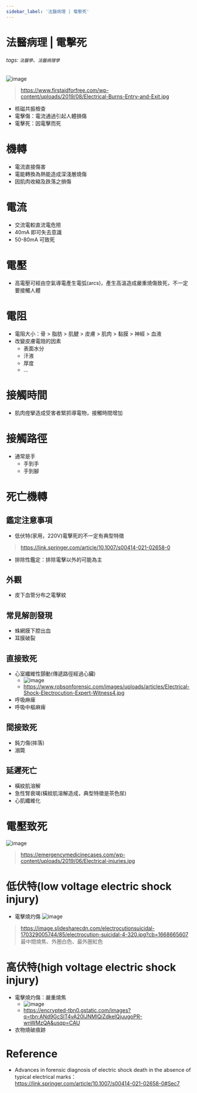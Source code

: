 ```yaml
---
sidebar_label: '法醫病理 | 電擊死'
---
```



# 法醫病理 | 電擊死
###### tags: `法醫學`、`法醫病理學`

![image](https://www.firstaidforfree.com/wp-content/uploads/2019/08/Electrical-Burns-Entry-and-Exit.jpg)
> https://www.firstaidforfree.com/wp-content/uploads/2019/08/Electrical-Burns-Entry-and-Exit.jpg

- 核磁共振檢查
- 電擊傷：電流通過引起人體損傷
- 電擊死：因電擊而死

# 機轉
- 電流直接傷害
- 電能轉換為熱能造成深淺層燒傷
- 因肌肉收縮及跌落之損傷

# 電流
- 交流電較直流電危險
- 40mA 即可失去意識
- 50-80mA 可致死

# 電壓
- 高電壓可經由空氣導電產生電弧(arcs)，產生高溫造成嚴重燒傷致死，不一定要接觸人體

# 電阻

- 電阻大小：骨 > 脂肪 > 肌腱 > 皮膚 > 肌肉 > 黏膜 > 神經 > 血液
- 改變皮膚電阻的因素
    - 表面水分
    - 汗液
    - 厚度
    - ...


# 接觸時間
- 肌肉痙攣造成受害者緊抓導電物，接觸時間增加

# 接觸路徑
- 通常是手
    - 手到手
    - 手到腳

# 死亡機轉
## 鑑定注意事項
- 低伏特(家用，220V)電擊死的不一定有典型特徵
> https://link.springer.com/article/10.1007/s00414-021-02658-0
- 排除性鑑定：排除電擊以外的可能為主

## 外觀
- 皮下血管分布之電擊紋

## 常見解剖發現
- 蛛網膜下腔出血
- 耳膜破裂

## 直接致死
- 心室纖維性顫動(傳遞路徑經過心臟)
    - ![image](https://www.robsonforensic.com/images/uploads/articles/Electrical-Shock-Electrocution-Expert-Witness4.jpg)
    - https://www.robsonforensic.com/images/uploads/articles/Electrical-Shock-Electrocution-Expert-Witness4.jpg
- 呼吸麻痺
- 呼吸中樞麻痺

## 間接致死
- 鈍力傷(摔落)
- 溺斃

## 延遲死亡
- 橫紋肌溶解
- 急性腎衰竭(橫紋肌溶解造成，典型特徵是茶色尿)
- 心肌纖維化


# 電壓致死
![image](https://emergencymedicinecases.com/wp-content/uploads/2019/06/Electrical-injuries.jpg)
> https://emergencymedicinecases.com/wp-content/uploads/2019/06/Electrical-injuries.jpg


# 低伏特(low voltage electric shock injury)

- 電擊燒灼傷
![image](https://image.slidesharecdn.com/electrocutionsuicidal-170329005744/85/electrocution-suicidal-4-320.jpg?cb=1668665607)
> https://image.slidesharecdn.com/electrocutionsuicidal-170329005744/85/electrocution-suicidal-4-320.jpg?cb=1668665607
> 最中間燒焦、外圈白色、最外圈紅色

# 高伏特(high voltage electric shock injury)
- 電擊燒灼傷：嚴重燒焦
    - ![image](https://encrypted-tbn0.gstatic.com/images?q=tbn:ANd9GcSlT4vA20IJNMlQiZdkeIQjuugoPR-wnWMzQA&usqp=CAU)
    - https://encrypted-tbn0.gstatic.com/images?q=tbn:ANd9GcSlT4vA20IJNMlQiZdkeIQjuugoPR-wnWMzQA&usqp=CAU
- 衣物燒破痕跡


# Reference

- Advances in forensic diagnosis of electric shock death in the absence of typical electrical marks：https://link.springer.com/article/10.1007/s00414-021-02658-0#Sec7